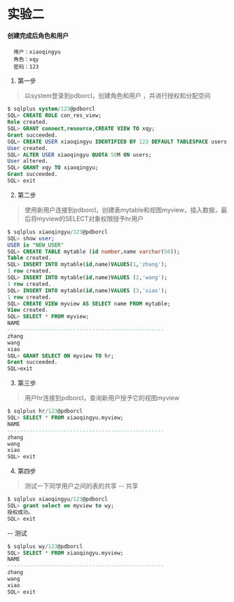 # 实验二
#### 创建完成后角色和用户
```flow js
  用户：xiaoqingyu
  角色：xqy
  密码：123
```

1. 第一步
>以system登录到pdborcl，创建角色和用户 ，并进行授权和分配空间
```sql
$ sqlplus system/123@pdborcl
SQL> CREATE ROLE con_res_view;
Role created.
SQL> GRANT connect,resource,CREATE VIEW TO xqy;
Grant succeeded.
SQL> CREATE USER xiaoqingyu IDENTIFIED BY 123 DEFAULT TABLESPACE users TEMPORARY TABLESPACE temp;
User created.
SQL> ALTER USER xiaoqingyu QUOTA 50M ON users;
User altered.
SQL> GRANT xqy TO xiaoqingyu;
Grant succeeded.
SQL> exit
```
2. 第二步
>使用新用户连接到pdborcl，创建表mytable和视图myview，插入数据，最后将myview的SELECT对象权限授予hr用户
```sql
$ sqlplus xiaoqingyu/123@pdborcl
SQL> show user;
USER is "NEW_USER"
SQL> CREATE TABLE mytable (id number,name varchar(50));
Table created.
SQL> INSERT INTO mytable(id,name)VALUES(1,'zhang');
1 row created.
SQL> INSERT INTO mytable(id,name)VALUES (2,'wang');
1 row created.
SQL> INSERT INTO mytable(id,name)VALUES (3,'xiao');
1 row created.
SQL> CREATE VIEW myview AS SELECT name FROM mytable;
View created.
SQL> SELECT * FROM myview;
NAME
--------------------------------------------------
zhang
wang
xiao
SQL> GRANT SELECT ON myview TO hr;
Grant succeeded.
SQL>exit
```
3. 第三步
>用户hr连接到pdborcl，查询新用户授予它的视图myview
```sql
$ sqlplus hr/123@pdborcl
SQL> SELECT * FROM xiaoqingyu.myview;
NAME
--------------------------------------------------
zhang
wang
xiao
SQL> exit
```
4. 第四步
>测试一下同学用户之间的表的共享
-- 共享
```sql
$ sqlplus xiaoqingyu/123@pdborcl
SQL> grant select on myview to wy;
授权成功。
SQL> exit
```
-- 测试

```sql
$ sqlplus wy/123@pdborcl
SQL> SELECT * FROM xiaoqingyu.myview;
NAME
--------------------------------------------------
zhang
wang
xiao
SQL> exit
```
